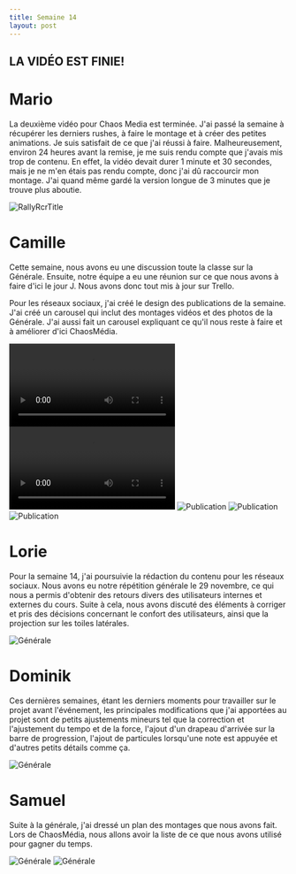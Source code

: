 ```yaml
---
title: Semaine 14
layout: post
---
```


## LA VIDÉO EST FINIE!

# Mario

La deuxième vidéo pour Chaos Media est terminée. J'ai passé la semaine à récupérer les derniers rushes, à faire le montage et à créer des petites animations. Je suis satisfait de ce que j'ai réussi à faire. Malheureusement, environ 24 heures avant la remise, je me suis rendu compte que j'avais mis trop de contenu. En effet, la vidéo devait durer 1 minute et 30 secondes, mais je ne m'en étais pas rendu compte, donc j'ai dû raccourcir mon montage. J'ai quand même gardé la version longue de 3 minutes que je trouve plus aboutie.

![RallyRcrTitle](../medias/sem14/equipe.jpg)

# Camille

Cette semaine, nous avons eu une discussion toute la classe sur la Générale. Ensuite, notre équipe a eu une réunion sur ce que nous avons à faire d'ici le jour J. Nous avons donc tout mis à jour sur Trello.

Pour les réseaux sociaux, j'ai créé le design des publications de la semaine. J'ai créé un carousel qui inclut des montages vidéos et des photos de la Générale. J'ai aussi fait un carousel expliquant ce qu'il nous reste à faire et à améliorer d'ici ChaosMédia.

![Video](../medias/sem14/video1.mp4) 
![Video](../medias/sem14/video2.mp4)
![Publication](../medias/sem14/2.png)
![Publication](../medias/sem14/3.png)
![Publication](../medias/sem14/4.png)

# Lorie

Pour la semaine 14, j'ai poursuivie la rédaction du contenu pour les réseaux sociaux. Nous avons eu notre répétition générale le 29 novembre, ce qui nous a permis d'obtenir des retours divers des utilisateurs internes et externes du cours. Suite à cela, nous avons discuté des éléments à corriger et pris des décisions concernant le confort des utilisateurs, ainsi que la projection sur les toiles latérales.

![Générale](../medias/sem14/generale_lb14.png)

# Dominik

Ces dernières semaines, étant les derniers moments pour travailler sur le projet avant l'événement, les principales modifications que j'ai apportées au projet sont de petits ajustements mineurs tel que la correction et l'ajustement du tempo et de la force, l'ajout d'un drapeau d'arrivée sur la barre de progression, l'ajout de particules lorsqu'une note est appuyée et d'autres petits détails comme ça.

![Générale](../medias/sem14/jeu.png)

# Samuel

Suite à la générale, j'ai dressé un plan des montages que nous avons fait. Lors de ChaosMédia, nous allons avoir la liste de ce que nous avons utilisé pour gagner du temps.

![Générale](../medias/sem14/liste_equipement.png)
![Générale](../medias/sem14/montage.png)